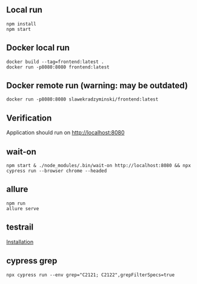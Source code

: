 ## Local run

```commandline
npm install
npm start
```

## Docker local run

```commandline
docker build --tag=frontend:latest .
docker run -p8080:8080 frontend:latest
```

## Docker remote run (warning: may be outdated)

```commandline
docker run -p8080:8080 slawekradzyminski/frontend:latest
```

## Verification

Application should run on [http://localhost:8080](http://localhost:8080)

## wait-on

```commandline
npm start & ./node_modules/.bin/wait-on http://localhost:8080 && npx cypress run --browser chrome --headed
```

## allure

```commandline
npm run
allure serve
```

## testrail

[Installation](https://www.gurock.com/testrail/docs/admin/installation/docker/overview)

## cypress grep

```commandline
npx cypress run --env grep="C2121; C2122",grepFilterSpecs=true
```